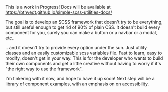 This is a work in Progress!
Docs will be available at https://bthvedt.github.io/simple-scss-utilities-docs/

The goal is to develop an SCSS framework that doesn't try to be everything, but still useful enough to get rid of 90% of plain CSS. It doesn't build every component for you, surely you can make a button or a navbar or a modal, etc..

.. and it doesn't try to provide every option under the sun. Just utility classes and an easily customizable scss variables file. Fast to learn, easy to modify, doesn't get in your way. This is for the developer who wants to build their own components and get a little creative without having to worry if it's "the right way to use the framework".

I'm tinkering with it now, and hope to have it up soon! Next step will be a library of component examples, with an emphasis on on accessibility.
